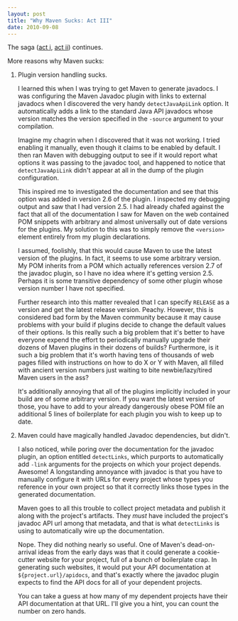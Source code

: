 ```yaml
---
layout: post
title: "Why Maven Sucks: Act III"
date: 2010-09-08
---
```


The saga ([act i], [act ii]) continues.

More reasons why Maven sucks:

1. Plugin version handling sucks.

   I learned this when I was trying to get Maven to generate javadocs. I was
   configuring the Maven Javadoc plugin with links to external javadocs when I
   discovered the very handy `detectJavaApiLink` option. It automatically adds a
   link to the standard Java API javadocs whose version matches the version
   specified in the `-source` argument to your compilation.

   Imagine my chagrin when I discovered that it was not working. I tried enabling
   it manually, even though it claims to be enabled by default. I then ran Maven
   with debugging output to see if it would report what options it was passing to
   the javadoc tool, and happened to notice that `detectJavaApiLink` didn't appear
   at all in the dump of the plugin configuration.

   This inspired me to investigated the documentation and see that this option was
   added in version 2.6 of the plugin. I inspected my debugging output and saw
   that I had version 2.5. I had already chafed against the fact that all of the
   documentation I saw for Maven on the web contained POM snippets with arbitrary
   and almost universally out of date versions for the plugins. My solution to
   this was to simply remove the `<version>` element entirely from my plugin
   declarations.

   I assumed, foolishly, that this would cause Maven to use the latest version of
   the plugins. In fact, it seems to use some arbitrary version. My POM inherits
   from a POM which actually references version 2.7 of the javadoc plugin, so I
   have no idea where it's getting version 2.5. Perhaps it is some transitive
   dependency of some other plugin whose version number I have not specified.

   Further research into this matter revealed that I can specify `RELEASE` as a
   version and get the latest release version. Peachy. However, this is considered
   bad form by the Maven community because it may cause problems with your build
   if plugins decide to change the default values of their options. Is this really
   such a big problem that it's better to have everyone expend the effort to
   periodically manually upgrade their dozens of Maven plugins in their dozens of
   builds? Furthermore, is it such a big problem that it's worth having tens of
   thousands of web pages filled with instructions on how to do X or Y with Maven,
   all filled with ancient version numbers just waiting to bite newbie/lazy/tired
   Maven users in the ass?

   It's additionally annoying that all of the plugins implicitly included in your
   build are of some arbitrary version. If you want the latest version of those,
   you have to add to your already dangerously obese POM file an additional 5
   lines of boilerplate for each plugin you wish to keep up to date.

2. Maven could have magically handled Javadoc dependencies, but didn't.

   I also noticed, while poring over the documentation for the javadoc plugin, an
   option entitled `detectLinks`, which purports to automatically add `-link`
   arguments for the projects on which your project depends. Awesome! A
   longstanding annoyance with javadoc is that you have to manually configure it
   with URLs for every project whose types you reference in your own project so
   that it correctly links those types in the generated documentation.

   Maven goes to all this trouble to collect project metadata and publish it along
   with the project's artifacts. They *must* have included the project's javadoc
   API url among that metadata, and that is what `detectLinks` is using to
   automatically wire up the documentation.

   Nope. They did nothing nearly so useful. One of Maven's dead-on-arrival ideas
   from the early days was that it could generate a cookie-cutter website for your
   project, full of a bunch of boilerplate crap. In generating such websites, it
   would put your API documentation at `${project.url}/apidocs`, and that's
   exactly where the javadoc plugin expects to find the API docs for all of your
   dependent projects.

   You can take a guess at how many of my dependent projects have their API
   documentation at that URL. I'll give you a hint, you can count the number on
   zero hands.

[act i]: /blog/2010/09/why-maven-sucks-act-i/
[act ii]: /blog/2010/09/why-maven-sucks-act-ii/
